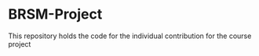 # BRSM-Project
This repository holds the code for the individual contribution for the course project
